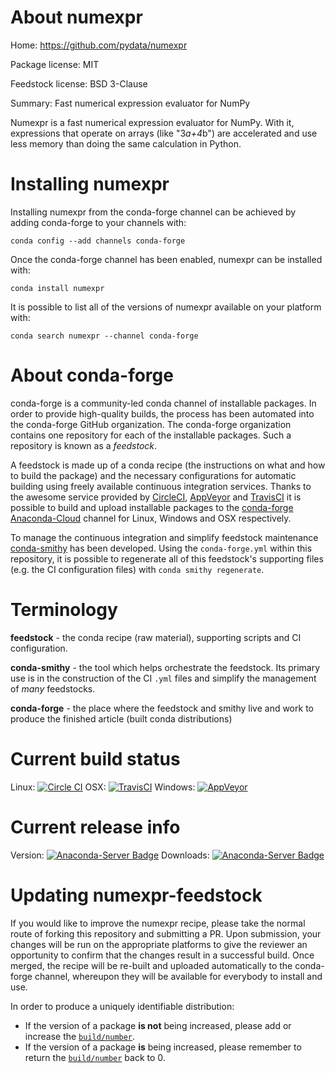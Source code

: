 About numexpr
=============

Home: https://github.com/pydata/numexpr

Package license: MIT

Feedstock license: BSD 3-Clause

Summary: Fast numerical expression evaluator for NumPy

Numexpr is a fast numerical expression evaluator for NumPy. With it,
expressions that operate on arrays (like "3*a+4*b") are accelerated and use
less memory than doing the same calculation in Python.


Installing numexpr
==================

Installing numexpr from the conda-forge channel can be achieved by adding conda-forge to your channels with:

```
conda config --add channels conda-forge
```

Once the conda-forge channel has been enabled, numexpr can be installed with:

```
conda install numexpr
```

It is possible to list all of the versions of numexpr available on your platform with:

```
conda search numexpr --channel conda-forge
```


About conda-forge
=================

conda-forge is a community-led conda channel of installable packages.
In order to provide high-quality builds, the process has been automated into the
conda-forge GitHub organization. The conda-forge organization contains one repository
for each of the installable packages. Such a repository is known as a *feedstock*.

A feedstock is made up of a conda recipe (the instructions on what and how to build
the package) and the necessary configurations for automatic building using freely
available continuous integration services. Thanks to the awesome service provided by
[CircleCI](https://circleci.com/), [AppVeyor](http://www.appveyor.com/)
and [TravisCI](https://travis-ci.org/) it is possible to build and upload installable
packages to the [conda-forge](https://anaconda.org/conda-forge)
[Anaconda-Cloud](http://docs.anaconda.org/) channel for Linux, Windows and OSX respectively.

To manage the continuous integration and simplify feedstock maintenance
[conda-smithy](http://github.com/conda-forge/conda-smithy) has been developed.
Using the ``conda-forge.yml`` within this repository, it is possible to regenerate all of
this feedstock's supporting files (e.g. the CI configuration files) with ``conda smithy regenerate``.


Terminology
===========

**feedstock** - the conda recipe (raw material), supporting scripts and CI configuration.

**conda-smithy** - the tool which helps orchestrate the feedstock.
                   Its primary use is in the construction of the CI ``.yml`` files
                   and simplify the management of *many* feedstocks.

**conda-forge** - the place where the feedstock and smithy live and work to
                  produce the finished article (built conda distributions)

Current build status
====================

Linux: [![Circle CI](https://circleci.com/gh/conda-forge/numexpr-feedstock.svg?style=svg)](https://circleci.com/gh/conda-forge/numexpr-feedstock)
OSX: [![TravisCI](https://travis-ci.org/conda-forge/numexpr-feedstock.svg?branch=master)](https://travis-ci.org/conda-forge/numexpr-feedstock)
Windows: [![AppVeyor](https://ci.appveyor.com/api/projects/status/github/conda-forge/numexpr-feedstock?svg=True)](https://ci.appveyor.com/project/conda-forge/numexpr-feedstock/branch/master)

Current release info
====================
Version: [![Anaconda-Server Badge](https://anaconda.org/conda-forge/numexpr/badges/version.svg)](https://anaconda.org/conda-forge/numexpr)
Downloads: [![Anaconda-Server Badge](https://anaconda.org/conda-forge/numexpr/badges/downloads.svg)](https://anaconda.org/conda-forge/numexpr)


Updating numexpr-feedstock
==========================

If you would like to improve the numexpr recipe, please take the normal
route of forking this repository and submitting a PR. Upon submission, your changes will
be run on the appropriate platforms to give the reviewer an opportunity to confirm that the
changes result in a successful build. Once merged, the recipe will be re-built and uploaded
automatically to the conda-forge channel, whereupon they will be available for everybody to
install and use.

In order to produce a uniquely identifiable distribution:
 * If the version of a package **is not** being increased, please add or increase
   the [``build/number``](http://conda.pydata.org/docs/building/meta-yaml.html#build-number-and-string).
 * If the version of a package **is** being increased, please remember to return
   the [``build/number``](http://conda.pydata.org/docs/building/meta-yaml.html#build-number-and-string)
   back to 0.
